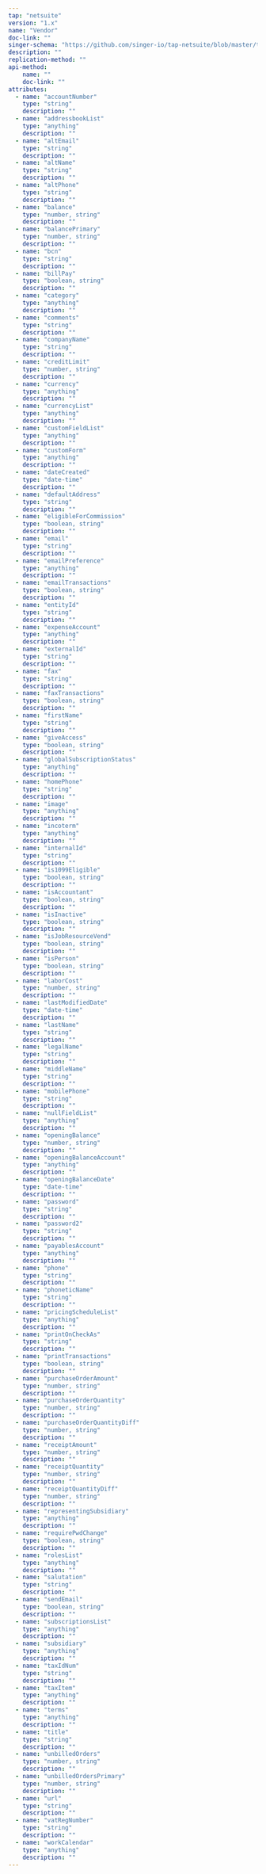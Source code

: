 ```yaml
---
tap: "netsuite"
version: "1.x"
name: "Vendor"
doc-link: ""
singer-schema: "https://github.com/singer-io/tap-netsuite/blob/master/tap_netsuite/schemas/Vendor.json"
description: ""
replication-method: ""
api-method:
    name: ""
    doc-link: ""
attributes:
  - name: "accountNumber"
    type: "string"
    description: ""
  - name: "addressbookList"
    type: "anything"
    description: ""
  - name: "altEmail"
    type: "string"
    description: ""
  - name: "altName"
    type: "string"
    description: ""
  - name: "altPhone"
    type: "string"
    description: ""
  - name: "balance"
    type: "number, string"
    description: ""
  - name: "balancePrimary"
    type: "number, string"
    description: ""
  - name: "bcn"
    type: "string"
    description: ""
  - name: "billPay"
    type: "boolean, string"
    description: ""
  - name: "category"
    type: "anything"
    description: ""
  - name: "comments"
    type: "string"
    description: ""
  - name: "companyName"
    type: "string"
    description: ""
  - name: "creditLimit"
    type: "number, string"
    description: ""
  - name: "currency"
    type: "anything"
    description: ""
  - name: "currencyList"
    type: "anything"
    description: ""
  - name: "customFieldList"
    type: "anything"
    description: ""
  - name: "customForm"
    type: "anything"
    description: ""
  - name: "dateCreated"
    type: "date-time"
    description: ""
  - name: "defaultAddress"
    type: "string"
    description: ""
  - name: "eligibleForCommission"
    type: "boolean, string"
    description: ""
  - name: "email"
    type: "string"
    description: ""
  - name: "emailPreference"
    type: "anything"
    description: ""
  - name: "emailTransactions"
    type: "boolean, string"
    description: ""
  - name: "entityId"
    type: "string"
    description: ""
  - name: "expenseAccount"
    type: "anything"
    description: ""
  - name: "externalId"
    type: "string"
    description: ""
  - name: "fax"
    type: "string"
    description: ""
  - name: "faxTransactions"
    type: "boolean, string"
    description: ""
  - name: "firstName"
    type: "string"
    description: ""
  - name: "giveAccess"
    type: "boolean, string"
    description: ""
  - name: "globalSubscriptionStatus"
    type: "anything"
    description: ""
  - name: "homePhone"
    type: "string"
    description: ""
  - name: "image"
    type: "anything"
    description: ""
  - name: "incoterm"
    type: "anything"
    description: ""
  - name: "internalId"
    type: "string"
    description: ""
  - name: "is1099Eligible"
    type: "boolean, string"
    description: ""
  - name: "isAccountant"
    type: "boolean, string"
    description: ""
  - name: "isInactive"
    type: "boolean, string"
    description: ""
  - name: "isJobResourceVend"
    type: "boolean, string"
    description: ""
  - name: "isPerson"
    type: "boolean, string"
    description: ""
  - name: "laborCost"
    type: "number, string"
    description: ""
  - name: "lastModifiedDate"
    type: "date-time"
    description: ""
  - name: "lastName"
    type: "string"
    description: ""
  - name: "legalName"
    type: "string"
    description: ""
  - name: "middleName"
    type: "string"
    description: ""
  - name: "mobilePhone"
    type: "string"
    description: ""
  - name: "nullFieldList"
    type: "anything"
    description: ""
  - name: "openingBalance"
    type: "number, string"
    description: ""
  - name: "openingBalanceAccount"
    type: "anything"
    description: ""
  - name: "openingBalanceDate"
    type: "date-time"
    description: ""
  - name: "password"
    type: "string"
    description: ""
  - name: "password2"
    type: "string"
    description: ""
  - name: "payablesAccount"
    type: "anything"
    description: ""
  - name: "phone"
    type: "string"
    description: ""
  - name: "phoneticName"
    type: "string"
    description: ""
  - name: "pricingScheduleList"
    type: "anything"
    description: ""
  - name: "printOnCheckAs"
    type: "string"
    description: ""
  - name: "printTransactions"
    type: "boolean, string"
    description: ""
  - name: "purchaseOrderAmount"
    type: "number, string"
    description: ""
  - name: "purchaseOrderQuantity"
    type: "number, string"
    description: ""
  - name: "purchaseOrderQuantityDiff"
    type: "number, string"
    description: ""
  - name: "receiptAmount"
    type: "number, string"
    description: ""
  - name: "receiptQuantity"
    type: "number, string"
    description: ""
  - name: "receiptQuantityDiff"
    type: "number, string"
    description: ""
  - name: "representingSubsidiary"
    type: "anything"
    description: ""
  - name: "requirePwdChange"
    type: "boolean, string"
    description: ""
  - name: "rolesList"
    type: "anything"
    description: ""
  - name: "salutation"
    type: "string"
    description: ""
  - name: "sendEmail"
    type: "boolean, string"
    description: ""
  - name: "subscriptionsList"
    type: "anything"
    description: ""
  - name: "subsidiary"
    type: "anything"
    description: ""
  - name: "taxIdNum"
    type: "string"
    description: ""
  - name: "taxItem"
    type: "anything"
    description: ""
  - name: "terms"
    type: "anything"
    description: ""
  - name: "title"
    type: "string"
    description: ""
  - name: "unbilledOrders"
    type: "number, string"
    description: ""
  - name: "unbilledOrdersPrimary"
    type: "number, string"
    description: ""
  - name: "url"
    type: "string"
    description: ""
  - name: "vatRegNumber"
    type: "string"
    description: ""
  - name: "workCalendar"
    type: "anything"
    description: ""
---
```

